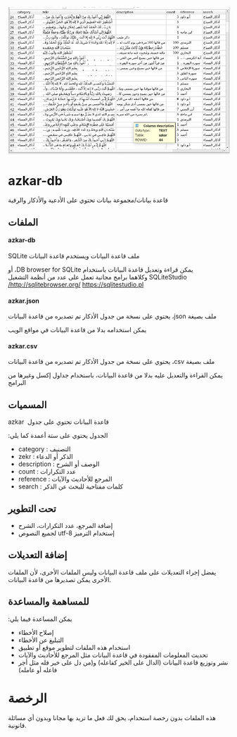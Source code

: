 ![preview image for DB](azkar-db.png "صورة توضيحية لقاعدة البيانات") 
# azkar-db
 قاعدة بيانات/مجموعة بيانات تحتوي على الأدعية والأذكار والرقية 

## الملفات
#### azkar-db
&#x202b; ملف قاعدة البيانات
ويستخدم قاعدة البيانات SQLite

&#x202b; يمكن قراءة وتعديل قاعدة البيانات باستخدام DB browser for SQLite، أو SQLiteStudio
وكلاهما برامج مجانية تعمل على عدد من أنظمة التشغيل
http://sqlitebrowser.org/
https://sqlitestudio.pl/

#### azkar.json
&#x202b; ملف بصيغة json، يحتوي على نسخة من جدول الأذكار تم تصديره من قاعدة البيانات

يمكن استخدامه بدلا من قاعدة البيانات في مواقع الويب

#### azkar.csv
&#x202b; ملف بصيغة csv، يحتوي على نسخة من جدول الأذكار تم تصديره من قاعدة البيانات

يمكن القراءة والتعديل عليه بدلا من قاعدة البيانات، باستخدام جداول إكسل وغيرها من البرامج


## المسميات
قاعدة البيانات تحتوي على جدول &#x202b;  azkar

الجدول يحتوي على ستة أعمدة كما يلي&#x202b;:
* category : التصنيف
* zekr : الذكر أو الدعاء
* description : الوصف أو الشرح
* count : عدد التكرارات
* reference : المرجع للأحاديث والآيات
* search : كلمات مفتاحية للبحث عن الذكر


## تحت التطوير
* إضافة المرجع، عدد التكرارات، الشرح
* &#x202b; إستخدام الترميز utf-8 لجميع النصوص

## إضافة التعديلات
يفضل إجراء التعديلات على ملف قاعدة البيانات وليس الملفات الأخرى، لأن الملفات الأخرى يمكن تصديرها من قاعدة البيانات.

## للمساهمة والمساعدة
يمكن المساعدة فيما يلي&#x202b;:
* إصلاح الأخطاء
* التبليغ عن الأخطاء
* استخدام هذه الملفات لتطوير موقع أو تطبيق
* تحديث المعلومات المفقودة في قاعدة البيانات مثل المرجع للأحاديث والآيات
* نشر وتوزيع قاعدة البيانات (الدال على الخير كفاعله) و(من دل على خير فله مثل أجر فاعله أو عامله)



# الرخصة
هذه الملفات بدون رخصة استخدام، يحق لك فعل ما تريد بها مجانا وبدون أي مسائلة قانونية.
